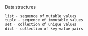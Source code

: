 Data structures

    list - sequence of mutable values
    tuple - sequence of immutable values
    set - collection of unique values
    dict - collection of key-value pairs
